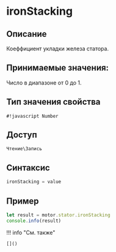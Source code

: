 # ironStacking

## Описание
Коеффициент укладки железа статора.

## Принимаемые значения:
Число в диапазоне от 0 до 1.

## Тип значения свойства
`#!javascript Number`

## Доступ
`Чтение\Запись`

## Синтаксис
```javascript
ironStacking = value
```

## Пример
```javascript linenums="1"
let result = motor.stator.ironStacking
console.info(result)
```

!!! info "См. также"

    []()

